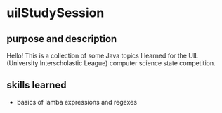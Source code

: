 # uilStudySession

## purpose and description
Hello! This is a collection of some Java topics I learned for the UIL (University Interscholastic League) computer science state competition.

## skills learned
- basics of lamba expressions and regexes
